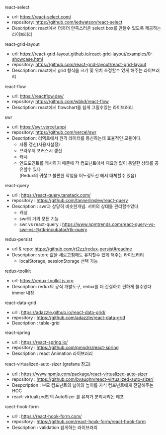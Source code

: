 react-select
* url: https://react-select.com/
* repository: https://github.com/jedwatson/react-select
* Description: react에서 더욱더 만족스러운 select box를 만들수 있도록 제공하는 라이브러리

react-grid-layout
* url: https://react-grid-layout.github.io/react-grid-layout/examples/0-showcase.html
* repository: https://github.com/react-grid-layout/react-grid-layout
* Description: react에서 grid 형식을 크기 및 위치 조정할수 있게 해주는 라이브러리

react-flow
* url: https://reactflow.dev/
* repository: https://github.com/wbkd/react-flow
* Description: react에서 flowchart를 쉽게 그릴수있는 라이브러리 

swr 
* url: https://swr.vercel.app/
* repository: https://github.com/vercel/swr
* Description: 리엑트에서 원격 데이터를 통신하는데 효율적인 모듈이다.<br/> 
  * 자동 갱신(사용자설정)
  * 브라우저 포커스시 갱신
  * 캐시
  * 엔드포인트를 캐시하기 때문에 각 컴포넌트에서 재요청 없이 동일한 상태를 공유할수 있다<br/>(Redux의 귀찮고 불편한 작업을 어느정도선 에서 대체할수 있음)

react-query
* url : https://react-query.tanstack.com/
* repository : https://github.com/tannerlinsley/react-query
* Description : swr과 상당히 비슷한개념. 서버의 상태를 관리할수있다
  * 캐싱
  * swr의 거의 모든 기능
  * swr vs react-query : https://www.npmtrends.com/react-query-vs-swr-vs-@rtk-incubator/rtk-query

redux-persist
* url & repo: https://github.com/rt2zz/redux-persist#readme
* Description: store 값을 새로고침해도 유지할수 있게 해주는 라이브러리
  * localStorage, sessionStorage 선택 가능

redux-toolkit
* url: https://redux-toolkit.js.org
* Description: redux의 공식 개발도구, redux를 더 간결하고 편하게 쓸수있다 immer 내장

react-data-grid
* url : https://adazzle.github.io/react-data-grid/
* repository : https://github.com/adazzle/react-data-grid
* Description : table-grid 

react-spring
* url : https://react-spring.io/
* repository : https://github.com/pmndrs/react-spring
* Description : react Animation 라이브러리

react-virtualized-auto-sizer
(grafana 참고)
* url : https://www.npmjs.com/package/react-virtualized-auto-sizer
* repository : https://github.com/bvaughn/react-virtualized-auto-sizer/
* Despcription : 부모 컴포넌트의 넓이와 높이를 자식 컴포넌트에게 전달해주는 HOC
* react-virtualized안의 AutoSizer 를 유저가 분리시켜논 레포

raect-hook-form
* url : https://react-hook-form.com/
* repository : https://github.com/react-hook-form/react-hook-form
* Description : validation 쉽게하는 라이브러리
